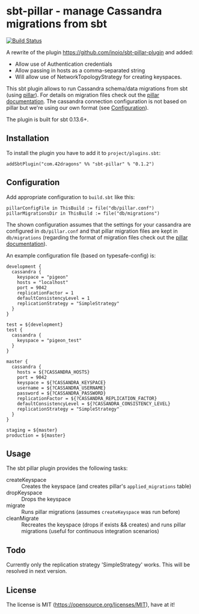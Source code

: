 # sbt-pillar - manage Cassandra migrations from sbt

[![Build Status](https://travis-ci.org/henders/sbt-pillar-plugin.svg?branch=master)](https://travis-ci.org/henders/sbt-pillar-plugin)

A rewrite of the plugin https://github.com/inoio/sbt-pillar-plugin and added:
* Allow use of Authentication credentials
* Allow passing in hosts as a comma-separated string
* Will allow use of NetworkTopologyStrategy for creating keyspaces.

This sbt plugin allows to run Cassandra schema/data migrations from sbt (using [pillar](https://github.com/comeara/pillar)).
 For details on migration files check out the [pillar documentation](https://github.com/comeara/pillar#migration-files).
 The cassandra connection configuration is not based on pillar but we're using our own format (see [Configuration](#configuration)).

The plugin is built for sbt 0.13.6+.

## Installation

To install the plugin you have to add it to `project/plugins.sbt`:
```
addSbtPlugin("com.42dragons" %% "sbt-pillar" % "0.1.2")
```

## Configuration

Add appropriate configuration to `build.sbt` like this:
```
pillarConfigFile in ThisBuild := file("db/pillar.conf")
pillarMigrationsDir in ThisBuild := file("db/migrations")
```

The shown configuration assumes that the settings for your cassandra are configured in `db/pillar.conf` and that pillar migration files are kept in `db/migrations` (regarding the format of migration files
check out the [pillar documentation](https://github.com/comeara/pillar#migration-files)).

An example configuration file (based on typesafe-config) is:
```
development {
  cassandra {
    keyspace = "pigeon"
    hosts = "localhost"
    port = 9042
    replicationFactor = 1
    defaultConsistencyLevel = 1
    replicationStrategy = "SimpleStrategy"
  }
}

test = ${development}
test {
  cassandra {
    keyspace = "pigeon_test"
  }
}

master {
  cassandra {
    hosts = ${?CASSANDRA_HOSTS}
    port = 9042
    keyspace = ${?CASSANDRA_KEYSPACE}
    username = ${?CASSANDRA_USERNAME}
    password = ${?CASSANDRA_PASSWORD}
    replicationFactor = ${?CASSANDRA_REPLICATION_FACTOR}
    defaultConsistencyLevel = ${?CASSANDRA_CONSISTENCY_LEVEL}
    replicationStrategy = "SimpleStrategy"
  }
}

staging = ${master}
production = ${master}
```

## Usage

The sbt pillar plugin provides the following tasks:

<dl>
<dt>createKeyspace</dt><dd>Creates the keyspace (and creates pillar's <code>applied_migrations</code> table)</dd>
<dt>dropKeyspace</dt><dd>Drops the keyspace</dd>
<dt>migrate</dt><dd>Runs pillar migrations (assumes <code>createKeyspace</code> was run before)</dd>
<dt>cleanMigrate</dt><dd>Recreates the keyspace (drops if exists && creates) and runs pillar migrations (useful for continuous integration scenarios)</dd>
</dl>

## Todo

Currently only the replication strategy 'SimpleStrategy' works. This will be resolved in next version.

## License

The license is MIT (https://opensource.org/licenses/MIT), have at it!
